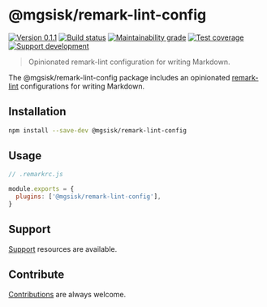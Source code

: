 # @mgsisk/remark-lint-config

[![Version 0.1.1][img-version]][url-version]
[![Build status][img-build]][url-build]
[![Maintainability grade][img-maintainability]][url-maintainability]
[![Test coverage][img-coverage]][url-coverage]
[![Support development][img-support]][url-support]

> Opinionated remark-lint configuration for writing Markdown.

The @mgsisk/remark-lint-config package includes an opinionated [remark-lint][]
configurations for writing Markdown.

[remark-lint]: https://github.com/remarkjs/remark-lint

## Installation

```sh
npm install --save-dev @mgsisk/remark-lint-config
```

## Usage

```js
// .remarkrc.js

module.exports = {
  plugins: ['@mgsisk/remark-lint-config'],
}
```

## Support

[Support][] resources are available.

[support]: https://github.com/mgsisk/remark-lint-config/blob/master/support.md

## Contribute

[Contributions][] are always welcome.

[Contributions]: https://github.com/mgsisk/remark-lint-config/blob/master/contributing.md

[img-version]: https://img.shields.io/npm/v/@mgsisk/remark-lint-config.svg?logo=npm
[img-build]: https://img.shields.io/travis/mgsisk/remark-lint-config.svg?logo=travis
[img-maintainability]: https://api.codeclimate.com/v1/badges/6d24a25ea7f83ded6418/maintainability
[img-coverage]: https://api.codeclimate.com/v1/badges/6d24a25ea7f83ded6418/test_coverage
[img-support]: https://img.shields.io/badge/donate-coffee-darkorange.svg?logo=gratipay&logoColor=fff

[url-version]: https://npmjs.com/package/@mgsisk/remark-lint-config
[url-build]: https://travis-ci.org/mgsisk/remark-lint-config
[url-maintainability]: https://codeclimate.com/github/mgsisk/remark-lint-config/maintainability
[url-coverage]: https://codeclimate.com/github/mgsisk/remark-lint-config/test_coverage
[url-support]: https://buymeacoffee.com/mgsisk
